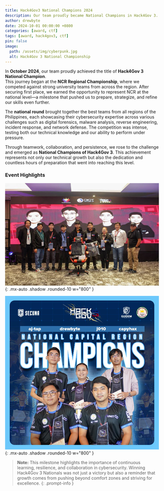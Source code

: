 ```yaml
---
title: Hack4Gov3 National Champions 2024
description: Our team proudly became National Champions in Hack4Gov 3.
author: drewbyte
date: 2024-10-01 00:00:00 +0800
categories: [award, ctf]
tags: [award, hack4gov3, ctf]
pin: false
image:
  path: /assets/img/cyberpunk.jpg
  alt: Hack4Gov 3 National Championship
---
```


In **October 2024**, our team proudly achieved the title of **Hack4Gov 3 National Champion**.  
This journey began at the **NCR Regional Championship**, where we competed against strong university teams from across the region. After securing first place, we earned the opportunity to represent NCR at the national level—a milestone that pushed us to prepare, strategize, and refine our skills even further.  

The **national round** brought together the best teams from all regions of the Philippines, each showcasing their cybersecurity expertise across various challenges such as digital forensics, malware analysis, reverse engineering, incident response, and network defense. The competition was intense, testing both our technical knowledge and our ability to perform under pressure.  

Through teamwork, collaboration, and persistence, we rose to the challenge and emerged as **National Champions of Hack4Gov 3**. This achievement represents not only our technical growth but also the dedication and countless hours of preparation that went into reaching this level.  

### Event Highlights

![Team working on challenges](/assets/img/h4g1.jfif){: .mx-auto .shadow .rounded-10 w="800" }

![Victory moment](/assets/img/h4g2.jfif){: .mx-auto .shadow .rounded-10 w="800" }

> **Note:** This milestone highlights the importance of continuous learning, resilience, and collaboration in cybersecurity. Winning Hack4Gov 3 Nationals was not just a victory but also a reminder that growth comes from pushing beyond comfort zones and striving for excellence.
{: .prompt-info }
